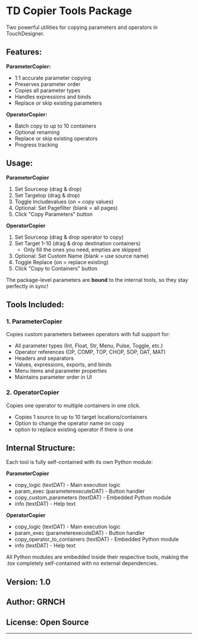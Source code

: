 # TD Copier Tools Package

Two powerful utilities for copying parameters and operators in TouchDesigner.

## Features:

**ParameterCopier:**
- 1:1 accurate parameter copying
- Preserves parameter order
- Copies all parameter types
- Handles expressions and binds
- Replace or skip existing parameters

**OperatorCopier:**
- Batch copy to up to 10 containers
- Optional renaming
- Replace or skip existing operators
- Progress tracking

## Usage:

**ParameterCopier**
1. Set Sourceop (drag & drop)
2. Set Targetop (drag & drop)
3. Toggle Includevalues (on = copy values)
4. Optional: Set Pagefilter (blank = all pages)
5. Click "Copy Parameters" button

**OperatorCopier**
1. Set Sourceop (drag & drop operator to copy)
2. Set Target 1-10 (drag & drop destination containers)
   - Only fill the ones you need, empties are skipped
3. Optional: Set Custom Name (blank = use source name)
4. Toggle Replace (on = replace existing)
5. Click "Copy to Containers" button

The package-level parameters are **bound** to the internal tools, so they stay perfectly in sync!

## Tools Included:

### 1. ParameterCopier
Copies custom parameters between operators with full support for:
- All parameter types (Int, Float, Str, Menu, Pulse, Toggle, etc.)
- Operator references (OP, COMP, TOP, CHOP, SOP, DAT, MAT)
- Headers and separators
- Values, expressions, exports, and binds
- Menu items and parameter properties
- Maintains parameter order in UI

### 2. OperatorCopier
Copies one operator to multiple containers in one click.
- Copies 1 source to up to 10 target locations/containers
- Option to change the operator name on copy
- option to replace existing operator if there is one

## Internal Structure:

Each tool is fully self-contained with its own Python module:

**ParameterCopier**
- copy_logic (textDAT) - Main execution logic
- param_exec (parameterexecuteDAT) - Button handler
- copy_custom_parameters (textDAT) - Embedded Python module
- info (textDAT) - Help text

**OperatorCopier**
- copy_logic (textDAT) - Main execution logic
- param_exec (parameterexecuteDAT) - Button handler
- copy_operator_to_containers (textDAT) - Embedded Python module
- info (textDAT) - Help text

All Python modules are embedded inside their respective tools, making the .tox completely self-contained with no external dependencies.

## Version: 1.0
## Author: GRNCH
## License: Open Source

---

